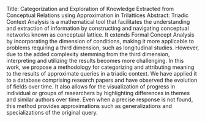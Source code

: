 Title: Categorization and Exploration of Knowledge Extracted from Conceptual Relations using Approximation in Trilattices
Abstract: Triadic Context Analysis is a mathematical tool that facilitates the understanding and extraction of information by constructing and navigating conceptual
networks known as conceptual lattice. It extends Formal Concept Analysis by incorporating the dimension of conditions, making it more applicable to problems
requiring a third dimension, such as longitudinal studies. However, due to the added complexity stemming from the third dimension, interpreting and utilizing
the results becomes more challenging. In this work, we propose a methodology for categorizing and attributing meaning to the results of approximate queries in a
triadic context. We have applied it to a database comprising research papers and have observed the evolution of fields over time. It also allows for the visualization
of progress in individual or groups of researchers by highlighting differences in themes and similar authors over time. Even when a precise response is not found,
this method provides approximations such as generalizations and specializations of the original query.
